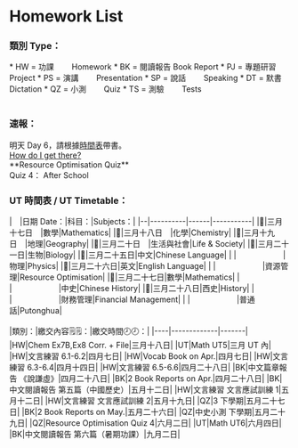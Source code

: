 # Homework List
<h3>類別 Type：</h3>
*   HW = 功課　　   Homework
*   BK = 閱讀報告  Book Report
*   PJ = 專題研習  Project
*   PS = 演講　　  Presentation
*   SP = 說話　　  Speaking
*   DT = 默書　　  Dictation
*   QZ = 小測　　  Quiz
*   TS = 測驗　　  Tests
<br/>
<br/>
<h3>速報： </h3>
明天 Day 6，請根據<a href="https://class2b-6h3a.onrender.com/docs/timetable_and_calandar">時間表</a>帶書。
<br/><a href="https://class2b-6h3a.onrender.com/docs/post">How do I get there?</a>
<br/>**Resource Optimisation Quiz** 
<br/>Quiz 4： After School
<br/>
<h3>UT 時間表 / UT Timetable：</h3>
|　|日期 Date：|科目：|Subjects：|
|--|----------|------|-----------|
|🔶|三月十七日　|數學|Mathematics|
|🔶|三月十八日　|化學|Chemistry|
|🔷|三月十九日　|地理|Geography|
|🔷|三月二十日　|生活與社會|Life & Society|
|🔷|三月二十一日|生物|Biology|
|🔷|三月二十五日|中文|Chinese Language|
|  |　　　　　　|物理|Physics|
|🔷|三月二十六日|英文|English Language|
|  |　　　　　　|資源管理|Resource Optimisation|
|🔷|三月二十七日|數學|Mathematics|
|  |　　　　　　|中史|Chinese History|
|🔷|三月二十八日|西史|History|
|  |　　　　　　|財務管理|Financial Management|
|  |　　　　　　|普通話|Putonghua|
<br/>
<br/>
|類別：|繳交內容🗒️🗒️：|繳交時間🕗🕗：|
|----|-------------|-------|
|HW|Chem Ex7B,Ex8 Corr. + File|三月十八日|
|UT|Math UT5|三月 UT 內|
|HW|文言練習 6.1-6.2|四月七日|
|HW|Vocab Book on Apr.|四月七日|
|HW|文言練習 6.3-6.4|四月十四日|
|HW|文言練習 6.5-6.6|四月二十八日|
|BK|中文篇章報告 《說謙虛》|四月二十八日|
|BK|2 Book Reports on Apr.|四月二十八日|
|BK|中文閱讀報告 第五篇（中國歷史）|五月十二日|
|HW|文言練習 文言應試訓練 1|五月十二日|
|HW|文言練習 文言應試訓練 2|五月十九日|
|QZ|3 下學期|五月二十七日|
|BK|2 Book Reports on May.|五月二十六日|
|QZ|中史小測 下學期|五月二十九日|
|QZ|Resource Optimisation Quiz 4|六月二日|
|UT|Math UT6|六月四日|
|BK|中文閱讀報告 第六篇（暑期功課）|九月二日|

<!---
Steven:
Epic story you have in Posts. I read it...
Wow.

Heison: 
I hope you know What I truly want to say.
I think I hide it too much.https://dictionary.cambridge.org/dictionary/english/trash-talk
Look Experiment.

......
i fixed your md table preview

-->
